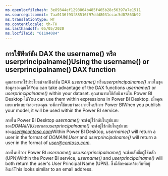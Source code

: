 ```yaml
---
ms.openlocfilehash: 3e89344ef1298864b485f465b28c56397a7e1511
ms.sourcegitcommit: 7aa0136f93f88516f97ddd8031ccac5d07863b92
ms.translationtype: HT
ms.contentlocale: th-TH
ms.lasthandoff: 05/05/2020
ms.locfileid: "61194084"
---
```

## <a name="using-the-username-or-userprincipalname-dax-function"></a><span data-ttu-id="b0058-101">การใช้ฟังก์ชัน DAX the username() หรือ userprincipalname()</span><span class="sxs-lookup"><span data-stu-id="b0058-101">Using the username() or userprincipalname() DAX function</span></span>
<span data-ttu-id="b0058-102">คุณสามารถใช้ประโยชน์จากฟังก์ชัน DAX *username()* หรือ*userprincipalname()* ภายในชุดข้อมูลของคุณได้</span><span class="sxs-lookup"><span data-stu-id="b0058-102">You can take advantage of the DAX functions *username()* or *userprincipalname()* within your dataset.</span></span> <span data-ttu-id="b0058-103">คุณสามารถใช้กับนิพจน์ใน Power BI Desktop ได้</span><span class="sxs-lookup"><span data-stu-id="b0058-103">You can use them within expressions in Power BI Desktop.</span></span> <span data-ttu-id="b0058-104">เมื่อคุณเผยแพร่แบบจำลองของคุณ จะมีการใช้แบบจำลองภายในบริการ Power BI</span><span class="sxs-lookup"><span data-stu-id="b0058-104">When you publish your model, it will be used within the Power BI service.</span></span>

<span data-ttu-id="b0058-105">ภายใน Power BI Desktop *username()* จะส่งผู้ใช้กลับในรูปแบบของ*DOMAIN\User*และ*userprincipalname()* จะส่งผู้ใช้กลับในรูปแบบของ<em>user@contoso.com</em></span><span class="sxs-lookup"><span data-stu-id="b0058-105">Within Power BI Desktop, *username()* will return a user in the format of *DOMAIN\User* and *userprincipalname()* will return a user in the format of <em>user@contoso.com</em>.</span></span>

<span data-ttu-id="b0058-106">ภายในบริการ Power BI *username()* และ*userprincipalname()* จะส่งกลับชื่อผู้ใช้หลัก (UPN)</span><span class="sxs-lookup"><span data-stu-id="b0058-106">Within the Power BI service, *username()* and *userprincipalname()* will both return the user's User Principal Name (UPN).</span></span> <span data-ttu-id="b0058-107">ซึ่งมีลักษณะคล้ายกับที่อยู่อีเมล์</span><span class="sxs-lookup"><span data-stu-id="b0058-107">This looks similar to an email address.</span></span>

